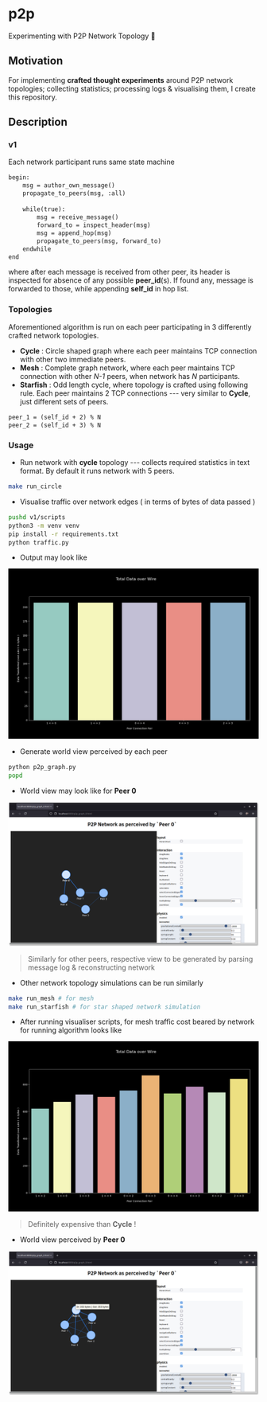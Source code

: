 # p2p
Experimenting with P2P Network Topology 🧐

## Motivation

For implementing **crafted thought experiments** around P2P network topologies; collecting statistics; processing logs & visualising them, I create this repository.

## Description

### v1

Each network participant runs same state machine

```
begin:
    msg = author_own_message()
    propagate_to_peers(msg, :all)

    while(true):
        msg = receive_message()
        forward_to = inspect_header(msg)
        msg = append_hop(msg)
        propagate_to_peers(msg, forward_to)
    endwhile
end
```

where after each message is received from other peer, its header is inspected for absence of any possible **peer_id**(s). If found any, message is forwarded to those, while appending **self_id** in hop list.

### Topologies

Aforementioned algorithm is run on each peer participating in 3 differently crafted network topologies.

- **Cycle** : Circle shaped graph where each peer maintains TCP connection with other two immediate peers.
- **Mesh** : Complete graph network, where each peer maintains TCP connection with other _N-1_ peers, when network has _N_ participants.
- **Starfish** : Odd length cycle, where topology is crafted using following rule. Each peer maintains 2 TCP connections --- very similar to **Cycle**, just different sets of peers.

```
peer_1 = (self_id + 2) % N
peer_2 = (self_id + 3) % N
```

### Usage

- Run network with **cycle** topology --- collects required statistics in text format. By default it runs network with 5 peers.

```bash
make run_circle
```

- Visualise traffic over network edges ( in terms of bytes of data passed )

```bash
pushd v1/scripts
python3 -m venv venv
pip install -r requirements.txt
python traffic.py
```

- Output may look like

![traffic_circle](v1/sc/traffic_circle.png)


- Generate world view perceived by each peer

```bash
python p2p_graph.py
popd
```

- World view may look like for **Peer 0**

![p2p_graph_0_circle](v1/sc/p2p_graph_0_circle.png)

> Similarly for other peers, respective view to be generated by parsing message log & reconstructing network

- Other network topology simulations can be run similarly

```bash
make run_mesh # for mesh
make run_starfish # for star shaped network simulation
```

- After running visualiser scripts, for mesh traffic cost beared by network for running algorithm looks like

![traffic_mesh](v1/sc/traffic_mesh.png)

> Definitely expensive than **Cycle** !

- World view perceived by **Peer 0**

![p2p_graph_0_mesh](v1/sc/p2p_graph_0_mesh.png)
